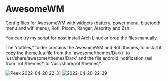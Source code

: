 # AwesomeWM

Config files for AwesomeWM with widgets (battery, power menu, bluetooth menu and wifi menu), Rofi, Picom, Ranger, Alacritty and Zsh.

You can try my [script](https://github.com/rarorza/script) for post install Arch Linux or drop the files manually.

The 'dotfiles/' folder contains the AwesomeWM and Rofi themes, to install it, copy the theme.lua file from the 'awesome/themes/Dark/' to 'usr/share/awesome/themes/Dark' and the file android_notification.rasi from 'rofi/themes/' to '/usr/share/rofi/themes/'.

![Peek 2022-04-20 22-31](https://user-images.githubusercontent.com/79066006/164353871-3b55c148-29c2-48d4-b037-a9e5fad3e854.gif)
![2022-04-20_22-39](https://user-images.githubusercontent.com/79066006/164354744-df672baa-70e6-4414-b663-27ee32ad0dbf.png)
